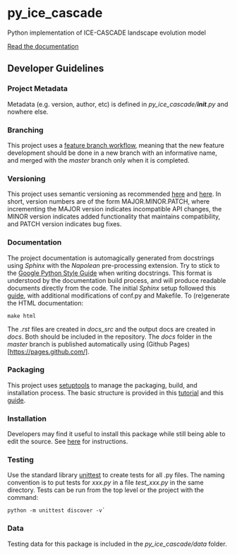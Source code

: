 # py\_ice\_cascade
Python implementation of ICE-CASCADE landscape evolution model 

[Read the documentation](https://keithfma.github.io/py_ice_cascade/)

## Developer Guidelines

### Project Metadata
Metadata (e.g. version, author, etc) is defined in *py_ice_cascade/__init__.py*
and nowhere else.

### Branching 
This project uses a [feature branch workflow](https://www.atlassian.com/git/tutorials/comparing-workflows/feature-branch-workflow),
meaning that the new feature development should be done in a new branch with an
informative name, and merged with the *master* branch only when it is
completed.   

### Versioning 
This project uses semantic versioning as recommended [here](https://packaging.python.org/distributing/#choosing-a-versioning-scheme)
and [here](http://semver.org/). In short, version numbers are of the form
MAJOR.MINOR.PATCH, where incrementing the MAJOR version indicates incompatible
API changes, the MINOR version indicates added functionality that maintains
compatibility, and PATCH version indicates bug fixes. 
 
### Documentation 
The project documentation is automagically generated from docstrings using
*Sphinx* with the *Napolean* pre-processing extension. Try to stick to the
[Google Python Style Guide](https://google.github.io/styleguide/pyguide.html?showone=Comments#Comments)
when writing docstrings. This format is understood by the documentation build
process, and will produce readable documents directly from the code. The
initial *Sphinx* setup followed this [guide](http://gisellezeno.com/tutorials/sphinx-for-python-documentation.html),
with additional modifications of conf.py and Makefile.  To (re)generate the HTML
documentation: 
```shell 
make html
``` 
The *.rst* files are created in *docs_src* and the output docs are created
in *docs*. Both should be included in the repository. The *docs* folder in the
*master* branch is published automatically using (Github Pages)[https://pages.github.com/].

### Packaging
This project uses [setuptools](https://pypi.python.org/pypi/setuptools) 
to manage the packaging, build, and installation process. The basic structure 
is provided in this [tutorial](http://python-packaging.readthedocs.io/en/latest/index.html) 
and this [guide](https://packaging.python.org/).

### Installation
Developers may find it useful to install this package while still 
being able to edit the source. See [here](https://packaging.python.org/installing/#installing-from-a-local-src-tree) 
for instructions.

### Testing 
Use the standard library [unittest](https://docs.python.org/2.7/library/unittest.html) 
to create tests for all .py files. The naming convention is to put tests for
*xxx.py* in a file *test_xxx.py* in the same directory. Tests can be run from
the top level or the project with the command: 
```shell
python -m unittest discover -v`
```

### Data 
Testing data for this package is included in the *py_ice_cascade/data* folder.
